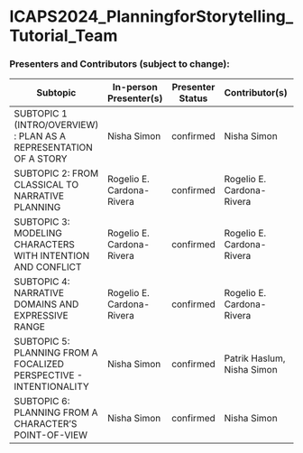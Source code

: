 # ICAPS2024_PlanningforStorytelling_Tutorial_Team


### Presenters and Contributors (subject to change):

| Subtopic      |  In-person Presenter(s) |  Presenter Status | Contributor(s) | Interactive Component |Slides |
| ----------- | ----------- | ----------- | ----------- |----------- |----------- |
| SUBTOPIC 1 (INTRO/OVERVIEW) : PLAN AS A REPRESENTATION OF A STORY       | Nisha Simon       | confirmed      | Nisha Simon        |--  | [Subtopic 1](slides/ICAPS_Tutorial_Subtopic_1_Overview_v3_June2.pdf)   |   |
| SUBTOPIC 2: FROM CLASSICAL TO NARRATIVE PLANNING     | Rogelio E. Cardona-Rivera        | confirmed      | Rogelio E. Cardona-Rivera       | --       | |
| SUBTOPIC 3: MODELING CHARACTERS WITH INTENTION AND CONFLICT      | Rogelio E. Cardona-Rivera        | confirmed      | Rogelio E. Cardona-Rivera       |Demo session       | |
| SUBTOPIC 4: NARRATIVE DOMAINS AND EXPRESSIVE RANGE |Rogelio E. Cardona-Rivera        | confirmed      | Rogelio E. Cardona-Rivera       |Demo session      | |
| SUBTOPIC 5: PLANNING FROM A FOCALIZED PERSPECTIVE - INTENTIONALITY |Nisha Simon        | confirmed      | Patrik Haslum, Nisha Simon       | --      |[Subtopic 5](slides/ptom/ptom.pdf) |
| SUBTOPIC 6: PLANNING FROM A CHARACTER’S POINT-OF-VIEW |Nisha Simon        | confirmed      | Nisha Simon       |[Demo session]((slides/ICAPS_Tutorial_Subtopic_6_CYOA_demo.pdf))      |[Subtopic 6](slides/ICAPS_Tutorial_Subtopic_6_CYOA.pdf) |
